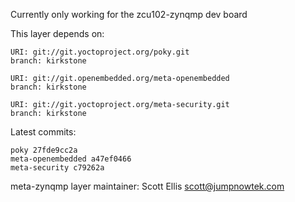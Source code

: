 Currently only working for the zcu102-zynqmp dev board

This layer depends on:

    URI: git://git.yoctoproject.org/poky.git
    branch: kirkstone

    URI: git://git.openembedded.org/meta-openembedded
    branch: kirkstone

    URI: git://git.yoctoproject.org/meta-security.git
    branch: kirkstone

Latest commits:

    poky 27fde9cc2a
    meta-openembedded a47ef0466
    meta-security c79262a

meta-zynqmp layer maintainer: Scott Ellis <scott@jumpnowtek.com>
